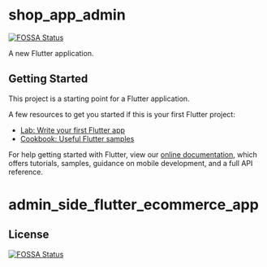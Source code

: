 # shop_app_admin
[![FOSSA Status](https://app.fossa.com/api/projects/git%2Bgithub.com%2FErsin84%2Fadmin_side_flutter_ecommerce_app.svg?type=shield)](https://app.fossa.com/projects/git%2Bgithub.com%2FErsin84%2Fadmin_side_flutter_ecommerce_app?ref=badge_shield)


A new Flutter application.

## Getting Started

This project is a starting point for a Flutter application.

A few resources to get you started if this is your first Flutter project:

- [Lab: Write your first Flutter app](https://flutter.io/docs/get-started/codelab)
- [Cookbook: Useful Flutter samples](https://flutter.io/docs/cookbook)

For help getting started with Flutter, view our 
[online documentation](https://flutter.io/docs), which offers tutorials, 
samples, guidance on mobile development, and a full API reference.
# admin_side_flutter_ecommerce_app


## License
[![FOSSA Status](https://app.fossa.com/api/projects/git%2Bgithub.com%2FErsin84%2Fadmin_side_flutter_ecommerce_app.svg?type=large)](https://app.fossa.com/projects/git%2Bgithub.com%2FErsin84%2Fadmin_side_flutter_ecommerce_app?ref=badge_large)